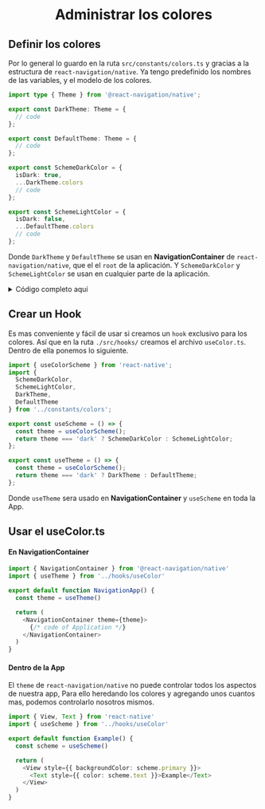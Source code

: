<h1 align="center">Administrar los colores</h1>

## Definir los colores

Por lo general lo guardo en la ruta `src/constants/colors.ts` y gracias a la estructura de `react-navigation/native`. Ya tengo predefinido los nombres de las variables, y el modelo de los colores.

```typescript
import type { Theme } from '@react-navigation/native';

export const DarkTheme: Theme = {
  // code
};

export const DefaultTheme: Theme = {
  // code
};

export const SchemeDarkColor = {
  isDark: true,
  ...DarkTheme.colors
  // code
};

export const SchemeLightColor = {
  isDark: false,
  ...DefaultTheme.colors
  // code
};
```

Donde `DarkTheme` y `DefaultTheme` se usan en **NavigationContainer** de `react-navigation/native`, que el el `root` de la aplicación. Y `SchemeDarkColor` y `SchemeLightColor` se usan en cualquier parte de la aplicación.

<details>
  <summary>Código completo aquí</summary>

```typescript
import type { Theme } from '@react-navigation/native';

export const DarkTheme: Theme = {
  dark: true,
  colors: {
    primary: '#b098e9',
    background: '#303446',
    card: '#151e27',
    text: 'rgb(229, 229, 231)',
    border: 'rgb(39, 39, 41)',
    notification: 'rgb(255, 69, 58)'
  },
  fonts: {
    regular: {
      fontFamily: 'sans-serif',
      fontWeight: 'normal'
    },
    medium: {
      fontFamily: 'sans-serif-medium',
      fontWeight: 'normal'
    },
    bold: {
      fontFamily: 'sans-serif',
      fontWeight: '600'
    },
    heavy: {
      fontFamily: 'sans-serif',
      fontWeight: '700'
    }
  }
};

export const DefaultTheme: Theme = {
  dark: false,
  colors: {
    primary: '#7750a8',
    background: '#F7F7F7',
    card: 'white',
    text: 'rgb(28, 28, 30)',
    border: 'rgb(216, 216, 216)',
    notification: 'rgb(255, 59, 48)'
  },
  fonts: {
    regular: {
      fontFamily: 'sans-serif',
      fontWeight: 'normal'
    },
    medium: {
      fontFamily: 'sans-serif-medium',
      fontWeight: 'normal'
    },
    bold: {
      fontFamily: 'sans-serif',
      fontWeight: '600'
    },
    heavy: {
      fontFamily: 'sans-serif',
      fontWeight: '700'
    }
  }
};

export const SchemeDarkColor = {
  isDark: true,
  ...DarkTheme.colors,
  secondText: '#ACABB3',
  popup: '#484848',
  pressPopup: '#585858',
  light: '#D8D5D1'
};

export const SchemeLightColor = {
  isDark: false,
  ...DefaultTheme.colors,
  secondText: '#5B5961',
  popup: '#F5F5F5',
  pressPopup: '#DFDFDF',
  light: '#FFFFFF'
};
```

</details>

## Crear un Hook

Es mas conveniente y fácil de usar si creamos un `hook` exclusivo para los colores. Así que en la ruta `./src/hooks/` creamos el archivo `useColor.ts`. Dentro de ella ponemos lo siguiente.

```typescript
import { useColorScheme } from 'react-native';
import {
  SchemeDarkColor,
  SchemeLightColor,
  DarkTheme,
  DefaultTheme
} from '../constants/colors';

export const useScheme = () => {
  const theme = useColorScheme();
  return theme === 'dark' ? SchemeDarkColor : SchemeLightColor;
};

export const useTheme = () => {
  const theme = useColorScheme();
  return theme === 'dark' ? DarkTheme : DefaultTheme;
};
```

Donde `useTheme` sera usado en **NavigationContainer** y `useScheme` en toda la App.

## Usar el useColor.ts

#### En NavigationContainer

```typescript
import { NavigationContainer } from '@react-navigation/native'
import { useTheme } from '../hooks/useColor'

export default function NavigationApp() {
  const theme = useTheme()

  return (
    <NavigationContainer theme={theme}>
      {/* code of Application */}
    </NavigationContainer>
  )
}
```

#### Dentro de la App

El `theme` de `react-navigation/native` no puede controlar todos los aspectos de nuestra app, Para ello heredando los colores y agregando unos cuantos mas, podemos controlarlo nosotros mismos.

```typescript
import { View, Text } from 'react-native'
import { useScheme } from '../hooks/useColor'

export default function Example() {
  const scheme = useScheme()

  return (
    <View style={{ backgroundColor: scheme.primary }}>
      <Text style={{ color: scheme.text }}>Example</Text>
    </View>
  )
}
```
